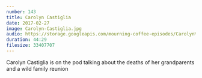 ```yaml
---
number: 143
title: Carolyn Castiglia
date: 2017-02-27
image: Carolyn-Castiglia.jpg
audio: https://storage.googleapis.com/mourning-coffee-episodes/Carolyn%20Castiglia%20Release.mp3
duration: 44:29
filesize: 33407707
---
```


Carolyn Castiglia is on the pod talking about the deaths of her grandparents and a wild family reunion
